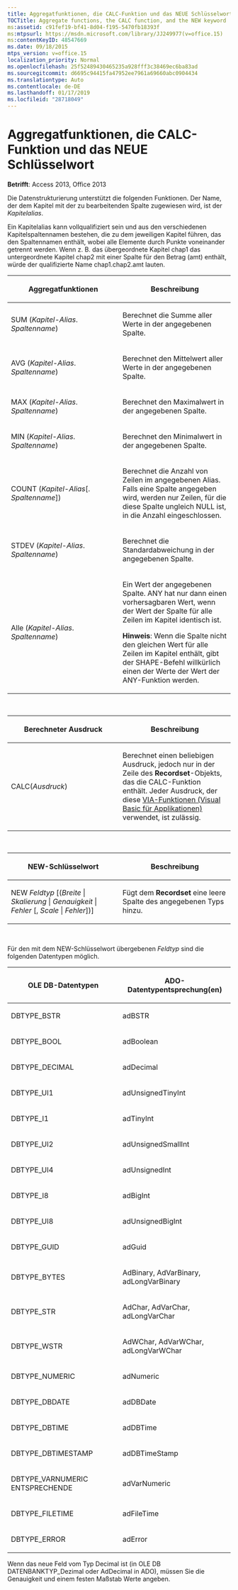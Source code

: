 ```yaml
---
title: Aggregatfunktionen, die CALC-Funktion und das NEUE Schlüsselwort
TOCTitle: Aggregate functions, the CALC function, and the NEW keyword
ms:assetid: c91fef19-bf41-8d04-f195-5470fb18393f
ms:mtpsurl: https://msdn.microsoft.com/library/JJ249977(v=office.15)
ms:contentKeyID: 48547669
ms.date: 09/18/2015
mtps_version: v=office.15
localization_priority: Normal
ms.openlocfilehash: 25f52489430465235a928fff3c38469ec6ba83ad
ms.sourcegitcommit: d6695c94415fa47952ee7961a69660abc0904434
ms.translationtype: Auto
ms.contentlocale: de-DE
ms.lasthandoff: 01/17/2019
ms.locfileid: "28718049"
---
```

# <a name="aggregate-functions-the-calc-function-and-the-new-keyword"></a>Aggregatfunktionen, die CALC-Funktion und das NEUE Schlüsselwort


**Betrifft**: Access 2013, Office 2013

Die Datenstrukturierung unterstützt die folgenden Funktionen. Der Name, der dem Kapitel mit der zu bearbeitenden Spalte zugewiesen wird, ist der *Kapitelalias*.

Ein Kapitelalias kann vollqualifiziert sein und aus den verschiedenen Kapitelspaltennamen bestehen, die zu dem jeweiligen Kapitel führen, das den Spaltennamen enthält, wobei alle Elemente durch Punkte voneinander getrennt werden. Wenn z. B. das übergeordnete Kapitel chap1 das untergeordnete Kapitel chap2 mit einer Spalte für den Betrag (amt) enthält, würde der qualifizierte Name chap1.chap2.amt lauten.

<table>
<colgroup>
<col style="width: 50%" />
<col style="width: 50%" />
</colgroup>
<thead>
<tr class="header">
<th><p>Aggregatfunktionen</p></th>
<th><p>Beschreibung</p></th>
</tr>
</thead>
<tbody>
<tr class="odd">
<td><p>SUM (<em>Kapitel-Alias</em>.<em> Spaltenname</em>)</p></td>
<td><p>Berechnet die Summe aller Werte in der angegebenen Spalte.</p></td>
</tr>
<tr class="even">
<td><p>AVG (<em>Kapitel-Alias</em>.<em> Spaltenname</em>)</p></td>
<td><p>Berechnet den Mittelwert aller Werte in der angegebenen Spalte.</p></td>
</tr>
<tr class="odd">
<td><p>MAX (<em>Kapitel-Alias</em>.<em> Spaltenname</em>)</p></td>
<td><p>Berechnet den Maximalwert in der angegebenen Spalte.</p></td>
</tr>
<tr class="even">
<td><p>MIN (<em>Kapitel-Alias</em>.<em> Spaltenname</em>)</p></td>
<td><p>Berechnet den Minimalwert in der angegebenen Spalte.</p></td>
</tr>
<tr class="odd">
<td><p>COUNT (<em>Kapitel-Alias</em>[.<em> Spaltenname</em>])</p></td>
<td><p>Berechnet die Anzahl von Zeilen im angegebenen Alias. Falls eine Spalte angegeben wird, werden nur Zeilen, für die diese Spalte ungleich NULL ist, in die Anzahl eingeschlossen.</p></td>
</tr>
<tr class="even">
<td><p>STDEV (<em>Kapitel-Alias</em>.<em> Spaltenname</em>)</p></td>
<td><p>Berechnet die Standardabweichung in der angegebenen Spalte.</p></td>
</tr>
<tr class="odd">
<td><p>Alle (<em>Kapitel-Alias</em>.<em> Spaltenname</em>)</p></td>
<td><p>Ein Wert der angegebenen Spalte. ANY hat nur dann einen vorhersagbaren Wert, wenn der Wert der Spalte für alle Zeilen im Kapitel identisch ist.
</p><p><strong>Hinweis</strong>: Wenn die Spalte nicht den gleichen Wert für alle Zeilen im Kapitel enthält, gibt der SHAPE-Befehl willkürlich einen der Werte der Wert der ANY-Funktion werden.</p></td>
</tr>
</tbody>
</table>

<br/>

<table>
<colgroup>
<col style="width: 50%" />
<col style="width: 50%" />
</colgroup>
<thead>
<tr class="header">
<th><p>Berechneter Ausdruck</p></th>
<th><p>Beschreibung</p></th>
</tr>
</thead>
<tbody>
<tr class="odd">
<td><p>CALC(<em>Ausdruck</em>)</p></td>
<td><p>Berechnet einen beliebigen Ausdruck, jedoch nur in der Zeile des <strong>Recordset</strong>-Objekts, das die CALC-Funktion enthält. Jeder Ausdruck, der diese <a href="visual-basic-for-applications-functions.md">VIA-Funktionen (Visual Basic für Applikationen)</a> verwendet, ist zulässig.</p></td>
</tr>
</tbody>
</table>

<br/>

<table>
<colgroup>
<col style="width: 50%" />
<col style="width: 50%" />
</colgroup>
<thead>
<tr class="header">
<th><p>NEW-Schlüsselwort</p></th>
<th><p>Beschreibung</p></th>
</tr>
</thead>
<tbody>
<tr class="odd">
<td><p>NEW <em>Feldtyp</em> [(<em>Breite</em> | <em>Skalierung</em> | <em>Genauigkeit</em> | <em>Fehler</em> [, <em>Scale</em> | <em>Fehler</em>])]</p></td>
<td><p>Fügt dem <strong>Recordset</strong> eine leere Spalte des angegebenen Typs hinzu.</p></td>
</tr>
</tbody>
</table>

<br/>

Für den mit dem NEW-Schlüsselwort übergebenen *Feldtyp* sind die folgenden Datentypen möglich.

<table>
<colgroup>
<col style="width: 50%" />
<col style="width: 50%" />
</colgroup>
<thead>
<tr class="header">
<th><p>OLE DB-Datentypen</p></th>
<th><p>ADO-Datentypentsprechung(en)</p></th>
</tr>
</thead>
<tbody>
<tr class="odd">
<td><p>DBTYPE_BSTR</p></td>
<td><p>adBSTR</p></td>
</tr>
<tr class="even">
<td><p>DBTYPE_BOOL</p></td>
<td><p>adBoolean</p></td>
</tr>
<tr class="odd">
<td><p>DBTYPE_DECIMAL</p></td>
<td><p>adDecimal</p></td>
</tr>
<tr class="even">
<td><p>DBTYPE_UI1</p></td>
<td><p>adUnsignedTinyInt</p></td>
</tr>
<tr class="odd">
<td><p>DBTYPE_I1</p></td>
<td><p>adTinyInt</p></td>
</tr>
<tr class="even">
<td><p>DBTYPE_UI2</p></td>
<td><p>adUnsignedSmallInt</p></td>
</tr>
<tr class="odd">
<td><p>DBTYPE_UI4</p></td>
<td><p>adUnsignedInt</p></td>
</tr>
<tr class="even">
<td><p>DBTYPE_I8</p></td>
<td><p>adBigInt</p></td>
</tr>
<tr class="odd">
<td><p>DBTYPE_UI8</p></td>
<td><p>adUnsignedBigInt</p></td>
</tr>
<tr class="even">
<td><p>DBTYPE_GUID</p></td>
<td><p>adGuid</p></td>
</tr>
<tr class="odd">
<td><p>DBTYPE_BYTES</p></td>
<td><p>AdBinary, AdVarBinary, adLongVarBinary</p></td>
</tr>
<tr class="even">
<td><p>DBTYPE_STR</p></td>
<td><p>AdChar, AdVarChar, adLongVarChar</p></td>
</tr>
<tr class="odd">
<td><p>DBTYPE_WSTR</p></td>
<td><p>AdWChar, AdVarWChar, adLongVarWChar</p></td>
</tr>
<tr class="even">
<td><p>DBTYPE_NUMERIC</p></td>
<td><p>adNumeric</p></td>
</tr>
<tr class="odd">
<td><p>DBTYPE_DBDATE</p></td>
<td><p>adDBDate</p></td>
</tr>
<tr class="even">
<td><p>DBTYPE_DBTIME</p></td>
<td><p>adDBTime</p></td>
</tr>
<tr class="odd">
<td><p>DBTYPE_DBTIMESTAMP</p></td>
<td><p>adDBTimeStamp</p></td>
</tr>
<tr class="even">
<td><p>DBTYPE_VARNUMERIC ENTSPRECHENDE</p></td>
<td><p>adVarNumeric</p></td>
</tr>
<tr class="odd">
<td><p>DBTYPE_FILETIME</p></td>
<td><p>adFileTime</p></td>
</tr>
<tr class="even">
<td><p>DBTYPE_ERROR</p></td>
<td><p>adError</p></td>
</tr>
</tbody>
</table>


Wenn das neue Feld vom Typ Decimal ist (in OLE DB DATENBANKTYP\_Dezimal oder AdDecimal in ADO), müssen Sie die Genauigkeit und einem festen Maßstab Werte angeben.

